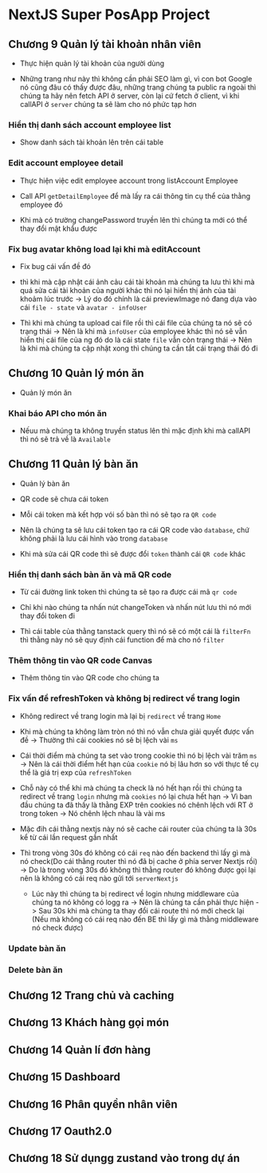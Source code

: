 # NextJS Super PosApp Project

## Chương 9 Quản lý tài khoản nhân viên

- Thực hiện quản lý tài khoản của người dùng

- Những trang như này thì không cần phải SEO làm gì, vì con bot Google nó cũng đâu có thấy được đâu, những trang chúng ta public ra ngoài thì chúng ta hãy nên fetch API ở server, còn lại cứ fetch ở client, vì khi callAPI ở `server` chúng ta sẽ làm cho nó phức tạp hơn

### Hiển thị danh sách account employee list

- Show danh sách tài khoản lên trên cái table

### Edit account employee detail

- Thực hiện việc edit employee account trong listAccount Employee

- Call API `getDetailEmployee` để mà lấy ra cái thông tin cụ thể của thằng employee đó

- Khi mà có trường changePassword truyền lên thì chúng ta mới có thể thay đổi mật
  khẩu được

### Fix bug avatar không load lại khi mà editAccount

- Fix bug cái vấn đề đó

- thì khi mà cập nhật cái ảnh cảu cái tài khoản mà chúng ta lưu thì khi mà quá sửa cái tài khoản của người khác thì nó lại hiển thị ảnh của tài khoảm lúc trước -> Lý do đó chính là cái previewImage nó đang dựa vào cái `file - state` và `avatar - infoUser`

- Thì khi mà chúng ta upload cai file rồi thì cái file của chúng ta nó sẽ có trạng thái -> Nên là khi mà `infoUser` của employee khác thì nó sẽ vẫn hiển thị cái file của ng đó do là cái state `file` vẫn còn trạng thái -> Nên là khi mà chúng ta cập nhật xong thì chúng ta cần tắt cái trạng thái đó đi

## Chương 10 Quản lý món ăn

- Quản lý món ăn

### Khai báo API cho món ăn

- Nếuu mà chúng ta không truyền status lên thì mặc định khi mà callAPI thì nó sẽ trả về là `Available`

## Chương 11 Quản lý bàn ăn

- Quản lý bàn ăn

- QR code sẽ chưa cái token

- Mỗi cái token mà kết hợp vói số bàn thì nó sẽ tạo ra `QR code`

- Nên là chúng ta sẽ lưu cái token tạo ra cái QR code vào `database`, chứ không phải là lưu cái hình vào trong `database`

- Khi mà sửa cái QR code thì sẽ được đổi `token` thành cái `QR code` khác

### Hiển thị danh sách bàn ăn và mã QR code

- Từ cái đường link token thì chúng ta sẽ tạo ra được cái mã `qr code`

- Chỉ khi nào chúng ta nhấn nút changeToken và nhấn nút lưu thì nó mới thay đổi token đi

- Thì cái table của thằng tanstack query thì nó sẽ có một cái là `filterFn` thì thằng này nó sẽ quy định cái function để mà cho nó `filter`

### Thêm thông tin vào QR code Canvas

- Thêm thông tin vào QR code cho chúng ta

### Fix vấn đề refreshToken và không bị redirect về trang login

- Không redirect về trang login mà lại bị `redirect` về trang `Home`

- Khi mà chúng ta không làm tròn nó thì nó vẫn chưa giải quyết được vấn đề -> Thường thì cái cookies nó sẽ bị lệch vài `ms`

- Cái thời điểm mà chúng ta set vào trong cookie thì nó bị lệch vài trăm `ms` -> Nên là cái thời điểm hết hạn của `cookie` nó bị lâu hơn so với thực tế cụ thể là giá trị exp của `refreshToken`

- Chỗ này có thể khi mà chúng ta check là nó hết hạn rồi thì chúng ta redirect về trang `login` nhưng mà `cookies` nó lại chưa hết hạn -> Vì ban đầu chúng ta đã thấy là thằng EXP trên cookies nó chênh lệch với RT ở trong token -> Nó chênh lệch nhau là vài ms

- Mặc đih cái thằng nextjs này nó sẽ cache cái router của chúng ta là 30s kể từ cái lần request gần nhất

- Thì trong vòng 30s đó không có cái `req` nào đến backend thì lấy gì mà nó check(Do cái thằng router thì nó đã bị cache ở phía server Nextjs rồi) -> Do là trong vòng 30s đó không thì thằng router đó không được gọi lại nên là không có cái req nào gửi tới `serverNextjs`

  - Lúc này thì chúng ta bị redirect về login nhưng middleware của chúng ta nó không có logg ra -> Nên là chúng ta cần phải thực hiện -> Sau 30s khi mà chúng ta thay đổi cái route thì nó mới check lại (Nếu mà không có cái req nào đến BE thì lấy gì mà thằng middleware nó check được)

### Update bàn ăn

### Delete bàn ăn

## Chương 12 Trang chủ và caching

## Chương 13 Khách hàng gọi món

## Chương 14 Quản lí đơn hàng

## Chương 15 Dashboard

## Chương 16 Phân quyền nhân viên

## Chương 17 Oauth2.0

## Chương 18 Sử dụngg zustand vào trong dự án
